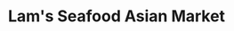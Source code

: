 ---
title: "Lam's Seafood Asian Market"
url: /tukwila/lams-seafood-asian-market/
shop: supermarket
---